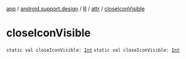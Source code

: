[app](../../../index.md) / [android.support.design](../../index.md) / [R](../index.md) / [attr](index.md) / [closeIconVisible](./close-icon-visible.md)

# closeIconVisible

`static val closeIconVisible: `[`Int`](https://kotlinlang.org/api/latest/jvm/stdlib/kotlin/-int/index.html)
`static val closeIconVisible: `[`Int`](https://kotlinlang.org/api/latest/jvm/stdlib/kotlin/-int/index.html)